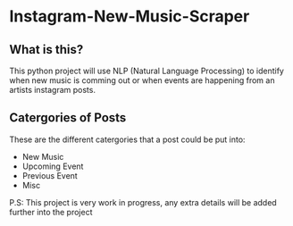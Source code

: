 # Instagram-New-Music-Scraper
## What is this?

This python project will use NLP (Natural Language Processing) to identify when new music is comming out or when events are happening from an artists instagram posts.
## Catergories of Posts

These are the different catergories that a post could be put into:
 - New Music
 - Upcoming Event
 - Previous Event
 - Misc
 
 P.S: This project is very work in progress, any extra details will be added further into the project
